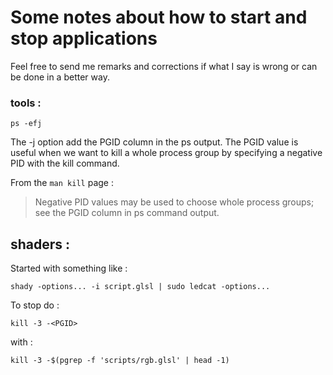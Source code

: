 Some notes about how to start and stop applications
===================================================

Feel free to send me remarks and corrections if what I say is wrong or can be done in a better way.


### tools :

    ps -efj

The -j option add the PGID column in the ps output. The PGID value is useful when we want to 
kill a whole process group by specifying a negative PID with the kill command. 

From the `man kill` page : 

> Negative PID values may be used to choose whole process groups; see the PGID column in ps command output.



shaders : 
---------

Started with something like : 

    shady -options... -i script.glsl | sudo ledcat -options...

To stop do : 

    kill -3 -<PGID>

with : 

    kill -3 -$(pgrep -f 'scripts/rgb.glsl' | head -1)
